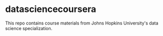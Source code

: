 # datasciencecoursera
This repo contains course materials from Johns Hopkins University's data science specialization.
